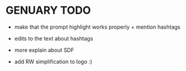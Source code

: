 # GENUARY TODO

- make that the prompt highlight works properly + mention hashtags
- edits to the text about hashtags

- more explain about SDF
- add RW simplification to logo :)
